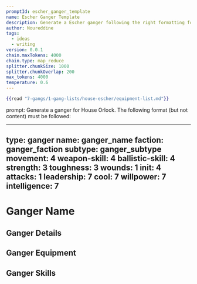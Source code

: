 ```yaml
---
promptId: escher_ganger_template
name: Escher Ganger Template
description: Generate a Escher ganger following the right formatting for Necromunda
author: Noureddine
tags:
  - ideas
  - writing
version: 0.0.1
chain.maxTokens: 4000
chain.type: map_reduce
splitter.chunkSize: 1000
splitter.chunkOverlap: 200
max_tokens: 4000
temperature: 0.6
---
```



```handlebars
{{read "7-gangs/1-gang-lists/house-escher/equipment-list.md"}}
```

prompt:
Generate a ganger for House Orlock.  The following format (but not content) must be followed:

---
type: ganger
name: ganger_name
faction: ganger_faction
subtype: ganger_subtype
movement: 4
weapon-skill: 4
ballistic-skill: 4
strength: 3
toughness: 3
wounds: 1
init: 4
attacks: 1
leadership: 7
cool: 7
willpower: 7
intelligence: 7
---

# Ganger Name


## Ganger Details


## Ganger Equipment


## Ganger Skills

